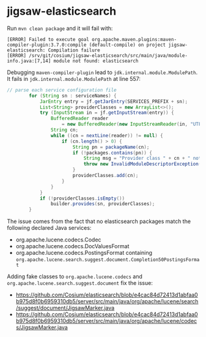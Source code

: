 # jigsaw-elasticsearch

Run `mvn clean package` and it will fail with:


```
[ERROR] Failed to execute goal org.apache.maven.plugins:maven-compiler-plugin:3.7.0:compile (default-compile) on project jigsaw-elasticsearch: Compilation failure
[ERROR] /srv/git/cosium/jigsaw-elasticsearch/src/main/java/module-info.java:[7,14] module not found: elasticsearch
```

Debugging `maven-compiler-plugin` lead to `jdk.internal.module.ModulePath`.
It fails in `jdk.internal.module.ModulePath` at line 557:
```java
// parse each service configuration file
        for (String sn : serviceNames) {
            JarEntry entry = jf.getJarEntry(SERVICES_PREFIX + sn);
            List<String> providerClasses = new ArrayList<>();
            try (InputStream in = jf.getInputStream(entry)) {
                BufferedReader reader
                    = new BufferedReader(new InputStreamReader(in, "UTF-8"));
                String cn;
                while ((cn = nextLine(reader)) != null) {
                    if (cn.length() > 0) {
                        String pn = packageName(cn);
                        if (!packages.contains(pn)) {
                            String msg = "Provider class " + cn + " not in module";
                            throw new InvalidModuleDescriptorException(msg); // <-- FAILING HERE
                        }
                        providerClasses.add(cn);
                    }
                }
            }
            if (!providerClasses.isEmpty())
                builder.provides(sn, providerClasses);
        }
```

The issue comes from the fact that no elasticsearch packages match the following declared Java services:
- org.apache.lucene.codecs.Codec
- org.apache.lucene.codecs.DocValuesFormat
- org.apache.lucene.codecs.PostingsFormat containing `org.apache.lucene.search.suggest.document.Completion50PostingsFormat`

Adding fake classes to `org.apache.lucene.codecs` and `org.apache.lucene.search.suggest.document` fix the issue:
- https://github.com/Cosium/elasticsearch/blob/e4cac84d72413d1abfaa0b975d8f0b6959310db5/server/src/main/java/org/apache/lucene/search/suggest/document/JigsawMarker.java
- https://github.com/Cosium/elasticsearch/blob/e4cac84d72413d1abfaa0b975d8f0b6959310db5/server/src/main/java/org/apache/lucene/codecs/JigsawMarker.java

